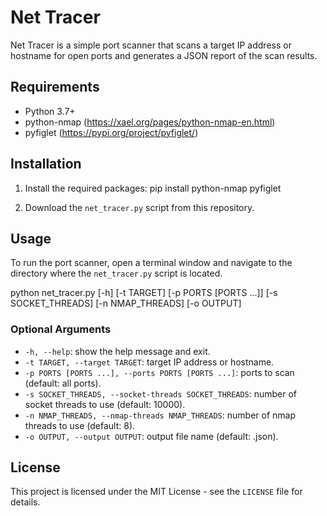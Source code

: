 # Net Tracer

Net Tracer is a simple port scanner that scans a target IP address or hostname for open ports and generates a JSON report of the scan results.

## Requirements

- Python 3.7+
- python-nmap (https://xael.org/pages/python-nmap-en.html)
- pyfiglet (https://pypi.org/project/pyfiglet/)

## Installation

1. Install the required packages: pip install python-nmap pyfiglet

2. Download the `net_tracer.py` script from this repository.

## Usage

To run the port scanner, open a terminal window and navigate to the directory where the `net_tracer.py` script is located.

python net_tracer.py [-h] [-t TARGET] [-p PORTS [PORTS ...]] [-s SOCKET_THREADS] [-n NMAP_THREADS] [-o OUTPUT]


### Optional Arguments

- `-h, --help`: show the help message and exit.
- `-t TARGET, --target TARGET`: target IP address or hostname.
- `-p PORTS [PORTS ...], --ports PORTS [PORTS ...]`: ports to scan (default: all ports).
- `-s SOCKET_THREADS, --socket-threads SOCKET_THREADS`: number of socket threads to use (default: 10000).
- `-n NMAP_THREADS, --nmap-threads NMAP_THREADS`: number of nmap threads to use (default: 8).
- `-o OUTPUT, --output OUTPUT`: output file name (default: <target>.json).

## License

This project is licensed under the MIT License - see the `LICENSE` file for details.
